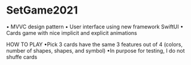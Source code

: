# SetGame2021
• MVVC design pattern
• User interface using new framework SwiftUI
• Cards game with nice implicit and explicit animations

HOW TO PLAY
•Pick 3 cards have the same 3 features out of 4 (colors, number of shapes, shapes, and symbol)
•In purpose for testing, I do not shuffe cards

